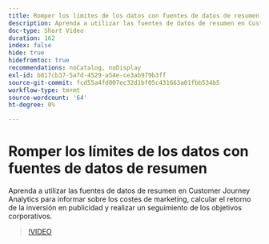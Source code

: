 ```yaml
---
title: Romper los límites de los datos con fuentes de datos de resumen
description: Aprenda a utilizar las fuentes de datos de resumen en Customer Journey Analytics para informar sobre los costes de marketing, calcular el retorno de la inversión en publicidad y realizar un seguimiento de los objetivos corporativos.
doc-type: Short Video
duration: 162
index: false
hide: true
hidefromtoc: true
recommendations: noCatalog, noDisplay
exl-id: b817cb37-5a7d-4529-a54e-ce3ab979b3ff
source-git-commit: fcd55a4fd007ec32d1bf05c431663a01fbb534b5
workflow-type: tm+mt
source-wordcount: '64'
ht-degree: 0%

---
```


# Romper los límites de los datos con fuentes de datos de resumen

Aprenda a utilizar las fuentes de datos de resumen en Customer Journey Analytics para informar sobre los costes de marketing, calcular el retorno de la inversión en publicidad y realizar un seguimiento de los objetivos corporativos.

<!-- 72_S103_3442450_161_breaking-data-limits-with-summary-data-sources -->
>[!VIDEO](https://video.tv.adobe.com/v/3460080/?learn=on&enablevpops=true&captions=spa)
